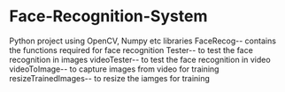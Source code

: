 # Face-Recognition-System
Python project using OpenCV, Numpy etc libraries 
FaceRecog-- contains the functions required for face recognition
Tester-- to test the face recognition in images
videoTester-- to test the face recognition in video
videoToImage-- to capture images from video for training
resizeTrainedImages-- to resize the iamges for training
